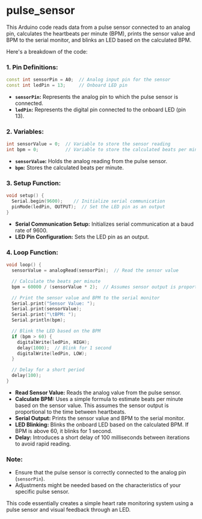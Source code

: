 # pulse_sensor
This Arduino code reads data from a pulse sensor connected to an analog pin, calculates the heartbeats per minute (BPM), prints the sensor value and BPM to the serial monitor, and blinks an LED based on the calculated BPM.

Here's a breakdown of the code:

### 1. Pin Definitions:

```cpp
const int sensorPin = A0;  // Analog input pin for the sensor
const int ledPin = 13;     // Onboard LED pin
```

- **`sensorPin`:** Represents the analog pin to which the pulse sensor is connected.
- **`ledPin`:** Represents the digital pin connected to the onboard LED (pin 13).

### 2. Variables:

```cpp
int sensorValue = 0;  // Variable to store the sensor reading
int bpm = 0;          // Variable to store the calculated beats per minute
```

- **`sensorValue`:** Holds the analog reading from the pulse sensor.
- **`bpm`:** Stores the calculated beats per minute.

### 3. Setup Function:

```cpp
void setup() {
  Serial.begin(9600);    // Initialize serial communication
  pinMode(ledPin, OUTPUT);  // Set the LED pin as an output
}
```

- **Serial Communication Setup:** Initializes serial communication at a baud rate of 9600.
- **LED Pin Configuration:** Sets the LED pin as an output.

### 4. Loop Function:

```cpp
void loop() {
  sensorValue = analogRead(sensorPin);  // Read the sensor value

  // Calculate the beats per minute
  bpm = 60000 / (sensorValue * 2);  // Assumes sensor output is proportional to time between heartbeats

  // Print the sensor value and BPM to the serial monitor
  Serial.print("Sensor Value: ");
  Serial.print(sensorValue);
  Serial.print("\tBPM: ");
  Serial.println(bpm);

  // Blink the LED based on the BPM
  if (bpm > 60) {
    digitalWrite(ledPin, HIGH);
    delay(1000);  // Blink for 1 second
    digitalWrite(ledPin, LOW);
  }

  // Delay for a short period
  delay(100);
}
```

- **Read Sensor Value:** Reads the analog value from the pulse sensor.
- **Calculate BPM:** Uses a simple formula to estimate beats per minute based on the sensor value. This assumes the sensor output is proportional to the time between heartbeats.
- **Serial Output:** Prints the sensor value and BPM to the serial monitor.
- **LED Blinking:** Blinks the onboard LED based on the calculated BPM. If BPM is above 60, it blinks for 1 second.
- **Delay:** Introduces a short delay of 100 milliseconds between iterations to avoid rapid reading.

### Note:

- Ensure that the pulse sensor is correctly connected to the analog pin (`sensorPin`).
- Adjustments might be needed based on the characteristics of your specific pulse sensor.

This code essentially creates a simple heart rate monitoring system using a pulse sensor and visual feedback through an LED.
